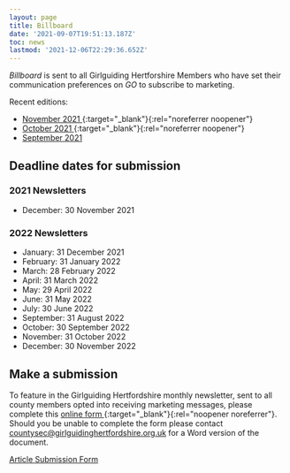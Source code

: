 ```yaml
---
layout: page
title: Billboard
date: '2021-09-07T19:51:13.187Z'
toc: news
lastmod: '2021-12-06T22:29:36.652Z'
---
```


_Billboard_ is sent to all Girlguiding Hertforshire Members who have set their communication preferences on _GO_ to subscribe to marketing.

Recent editions:

- [November 2021 <i class="fa fa-external-link"></i>](https://mailchi.mp/727accb72bee/nov-2021-billboard-6525976){:target="_blank"}{:rel="noreferrer noopener"}
- [October 2021 <i class="fa fa-external-link"></i>](https://mailchi.mp/2efbb058862e/oct-2021-billboard-6520952){:target="_blank"}{:rel="noreferrer noopener"}
- [September 2021 <i class="fa fa-file-pdf-o"></i>](/assets/docs/september-2021-newsletter.pdf)

## Deadline dates for submission
### 2021 Newsletters
- December: 30 November 2021

### 2022 Newsletters
- January: 31 December 2021
- February: 31 January 2022
- March: 28 February 2022
- April: 31 March 2022
- May: 29 April 2022
- June: 31 May 2022
- July: 30 June 2022
- September: 31 August 2022
- October: 30 September 2022
- November: 31 October 2022
- December: 30 November 2022

## Make a submission

To feature in the Girlguiding Hertfordshire monthly newsletter, sent to all county members opted into receiving marketing messages, please complete this [online form  <i class="fa fa-external-link"></i>](https://forms.office.com/Pages/ResponsePage.aspx?id=3yob_CzTykeMNWNnWM6OwYCE4GYtXJ9Ogtjv7oAM_iJUMENVSEM5TEFGQUNVQ1BERklIT0ozUzcwMi4u){:target="_blank"}{:rel="noopener noreferrer"}.  Should you be unable to complete the form please contact <countysec@girlguidinghertfordshire.org.uk> for a Word version of the document.

<a class="btn-gg" href="https://forms.office.com/Pages/ResponsePage.aspx?id=3yob_CzTykeMNWNnWM6OwYCE4GYtXJ9Ogtjv7oAM_iJUMENVSEM5TEFGQUNVQ1BERklIT0ozUzcwMi4u" target="_blank" rel="noopener noreferrer">Article Submission Form <i class="fa fa-external-link"></i></a>
